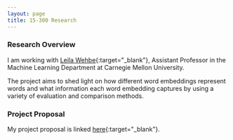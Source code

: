 ```yaml
---
layout: page
title: 15-300 Research
---
```


### Research Overview
I am working with [Leila Wehbe](http://www.cs.cmu.edu/~lwehbe/){:target="_blank"},
Assistant Professor in the Machine Learning Department at Carnegie Mellon
University.

The project aims to shed light on how different word embeddings represent
words and what information each word embedding captures by using a variety of
evaluation and comparison methods.

### Project Proposal
My project proposal is linked [here](./embedding-proposal.pdf){:target="_blank"}.
